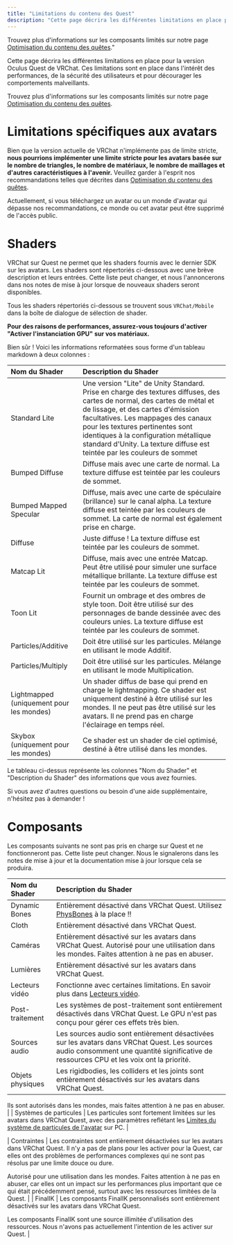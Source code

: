 ```yaml
---
title: "Limitations du contenu des Quest"
description: "Cette page décrira les différentes limitations en place pour la version Oculus Quest de VRChat. Ces limitations sont en place dans l'intérêt des performances, de la sécurité des utilisateurs et pour décourager les comportements malveillants."
---
```


Trouvez plus d'informations sur les composants limités sur notre page [Optimisation du contenu des quêtes](/platforms/android/quest-content-optimization)."

Cette page décrira les différentes limitations en place pour la version Oculus Quest de VRChat. Ces limitations sont en place dans l'intérêt des performances, de la sécurité des utilisateurs et pour décourager les comportements malveillants.

Trouvez plus d'informations sur les composants limités sur notre page [Optimisation du contenu des quêtes](/platforms/android/quest-content-optimization).

# Limitations spécifiques aux avatars
Bien que la version actuelle de VRChat n'implémente pas de limite stricte, **nous pourrions implémenter une limite stricte pour les avatars basée sur le nombre de triangles, le nombre de matériaux, le nombre de maillages et d'autres caractéristiques à l'avenir.** Veuillez garder à l'esprit nos recommandations telles que décrites dans [Optimisation du contenu des quêtes](/platforms/android/quest-content-optimization).

Actuellement, si vous téléchargez un avatar ou un monde d'avatar qui dépasse nos recommandations, ce monde ou cet avatar peut être supprimé de l'accès public.

# Shaders
VRChat sur Quest ne permet que les shaders fournis avec le dernier SDK sur les avatars. Les shaders sont répertoriés ci-dessous avec une brève description et leurs entrées. Cette liste peut changer, et nous l'annoncerons dans nos notes de mise à jour lorsque de nouveaux shaders seront disponibles.

Tous les shaders répertoriés ci-dessous se trouvent sous `VRChat/Mobile` dans la boîte de dialogue de sélection de shader.

**Pour des raisons de performances, assurez-vous toujours d'activer "Activer l'instanciation GPU" sur vos matériaux.**

Bien sûr ! Voici les informations reformatées sous forme d'un tableau markdown à deux colonnes :

| Nom du Shader           | Description du Shader |
| :-- | :-- |
| Standard Lite           | Une version "Lite" de Unity Standard. Prise en charge des textures diffuses, des cartes de normal, des cartes de métal et de lissage, et des cartes d'émission facultatives. Les mappages des canaux pour les textures pertinentes sont identiques à la configuration métallique standard d'Unity. La texture diffuse est teintée par les couleurs de sommet |
| Bumped Diffuse          | Diffuse mais avec une carte de normal. La texture diffuse est teintée par les couleurs de sommet. |
| Bumped Mapped Specular  | Diffuse, mais avec une carte de spéculaire (brillance) sur le canal alpha. La texture diffuse est teintée par les couleurs de sommet. La carte de normal est également prise en charge. |
| Diffuse                 | Juste diffuse ! La texture diffuse est teintée par les couleurs de sommet. |
| Matcap Lit              | Diffuse, mais avec une entrée Matcap. Peut être utilisé pour simuler une surface métallique brillante. La texture diffuse est teintée par les couleurs de sommet. |
| Toon Lit                | Fournit un ombrage et des ombres de style toon. Doit être utilisé sur des personnages de bande dessinée avec des couleurs unies. La texture diffuse est teintée par les couleurs de sommet. |
| Particles/Additive      | Doit être utilisé sur les particules. Mélange en utilisant le mode Additif. |
| Particles/Multiply      | Doit être utilisé sur les particules. Mélange en utilisant le mode Multiplication. |
| Lightmapped (uniquement pour les mondes) | Un shader diffus de base qui prend en charge le lightmapping. Ce shader est uniquement destiné à être utilisé sur les mondes. Il ne peut pas être utilisé sur les avatars. Il ne prend pas en charge l'éclairage en temps réel. |
| Skybox (uniquement pour les mondes) | Ce shader est un shader de ciel optimisé, destiné à être utilisé dans les mondes. |

Le tableau ci-dessus représente les colonnes "Nom du Shader" et "Description du Shader" des informations que vous avez fournies.

Si vous avez d'autres questions ou besoin d'une aide supplémentaire, n'hésitez pas à demander !

# Composants

Les composants suivants ne sont pas pris en charge sur Quest et ne fonctionneront pas. Cette liste peut changer. Nous le signalerons dans les notes de mise à jour et la documentation mise à jour lorsque cela se produira.

| Nom du Shader           | Description du Shader |
| :-- | :-- |
| Dynamic Bones           | Entièrement désactivé dans VRChat Quest. Utilisez [PhysBones](/avatars/avatar-dynamics/physbones) à la place !! |
| Cloth                   | Entièrement désactivé dans VRChat Quest. |
| Caméras                 | Entièrement désactivé sur les avatars dans VRChat Quest. Autorisé pour une utilisation dans les mondes. Faites attention à ne pas en abuser. |
| Lumières                | Entièrement désactivé sur les avatars dans VRChat Quest. |
| Lecteurs vidéo          | Fonctionne avec certaines limitations. En savoir plus dans [Lecteurs vidéo](/worlds/udon/video-players). |
| Post-traitement         | Les systèmes de post-traitement sont entièrement désactivés dans VRChat Quest. Le GPU n'est pas conçu pour gérer ces effets très bien. |
| Sources audio           | Les sources audio sont entièrement désactivées sur les avatars dans VRChat Quest. Les sources audio consomment une quantité significative de ressources CPU et les voix ont la priorité. |
| Objets physiques        | Les rigidbodies, les colliders et les joints sont entièrement désactivés sur les avatars dans VRChat Quest. 

 Ils sont autorisés dans les mondes, mais faites attention à ne pas en abuser. |
| Systèmes de particules  | Les particules sont fortement limitées sur les avatars dans VRChat Quest, avec des paramètres reflétant les [Limites du système de particules de l'avatar](https://docs.vrchat.com/docs/avatar-particle-system-limits) sur PC. |

| Contraintes             | Les contraintes sont entièrement désactivées sur les avatars dans VRChat Quest. Il n'y a pas de plans pour les activer pour la Quest, car elles ont des problèmes de performances complexes qui ne sont pas résolus par une limite douce ou dure.

Autorisé pour une utilisation dans les mondes. Faites attention à ne pas en abuser, car elles ont un impact sur les performances plus important que ce qui était précédemment pensé, surtout avec les ressources limitées de la Quest. |
| FinalIK                 | Les composants FinalIK personnalisés sont entièrement désactivés sur les avatars dans VRChat Quest.

Les composants FinalIK sont une source illimitée d'utilisation des ressources. Nous n'avons pas actuellement l'intention de les activer sur Quest. |